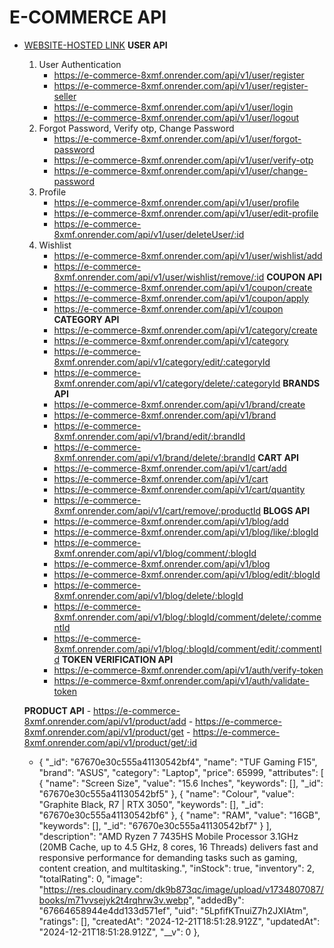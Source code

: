 # E-COMMERCE API
- [WEBSITE-HOSTED LINK](https://e-commerce-1-34e1.onrender.com/)
   **USER API**
   1. User Authentication
      - <https://e-commerce-8xmf.onrender.com/api/v1/user/register>
      - <https://e-commerce-8xmf.onrender.com/api/v1/user/register-seller>
      - <https://e-commerce-8xmf.onrender.com/api/v1/user/login>
      - <https://e-commerce-8xmf.onrender.com/api/v1/user/logout>
   2. Forgot Password, Verify otp, Change Password
      - <https://e-commerce-8xmf.onrender.com/api/v1/user/forgot-password>
      - <https://e-commerce-8xmf.onrender.com/api/v1/user/verify-otp>
      - <https://e-commerce-8xmf.onrender.com/api/v1/user/change-password>
   3. Profile
      - <https://e-commerce-8xmf.onrender.com/api/v1/user/profile>
      - <https://e-commerce-8xmf.onrender.com/api/v1/user/edit-profile>
      - <https://e-commerce-8xmf.onrender.com/api/v1/user/deleteUser/:id>
   4. Wishlist
      - <https://e-commerce-8xmf.onrender.com/api/v1/user/wishlist/add>
      - <https://e-commerce-8xmf.onrender.com/api/v1/user/wishlist/remove/:id>
  **COUPON API**
      - <https://e-commerce-8xmf.onrender.com/api/v1/coupon/create>
      - <https://e-commerce-8xmf.onrender.com/api/v1/coupon/apply>
      - <https://e-commerce-8xmf.onrender.com/api/v1/coupon>
  **CATEGORY API**
      - <https://e-commerce-8xmf.onrender.com/api/v1/category/create>
      - <https://e-commerce-8xmf.onrender.com/api/v1/category>
      - <https://e-commerce-8xmf.onrender.com/api/v1/category/edit/:categoryId>
      - <https://e-commerce-8xmf.onrender.com/api/v1/category/delete/:categoryId>
  **BRANDS API**
      - <https://e-commerce-8xmf.onrender.com/api/v1/brand/create>
      - <https://e-commerce-8xmf.onrender.com/api/v1/brand>
      - <https://e-commerce-8xmf.onrender.com/api/v1/brand/edit/:brandId>
      - <https://e-commerce-8xmf.onrender.com/api/v1/brand/delete/:brandId>
  **CART API**
      - <https://e-commerce-8xmf.onrender.com/api/v1/cart/add>
      - <https://e-commerce-8xmf.onrender.com/api/v1/cart>
      - <https://e-commerce-8xmf.onrender.com/api/v1/cart/quantity>
      - <https://e-commerce-8xmf.onrender.com/api/v1/cart/remove/:productId>
  **BLOGS API**
      - <https://e-commerce-8xmf.onrender.com/api/v1/blog/add>
      - <https://e-commerce-8xmf.onrender.com/api/v1/blog/like/:blogId>
      - <https://e-commerce-8xmf.onrender.com/api/v1/blog/comment/:blogId>
      - <https://e-commerce-8xmf.onrender.com/api/v1/blog>
      - <https://e-commerce-8xmf.onrender.com/api/v1/blog/edit/:blogId>
      - <https://e-commerce-8xmf.onrender.com/api/v1/blog/delete/:blogId>
      - <https://e-commerce-8xmf.onrender.com/api/v1/blog/:blogId/comment/delete/:commentId>
      - <https://e-commerce-8xmf.onrender.com/api/v1/blog/:blogId/comment/edit/:commentId>
   **TOKEN VERIFICATION API**
      - <https://e-commerce-8xmf.onrender.com/api/v1/auth/verify-token>
      - <https://e-commerce-8xmf.onrender.com/api/v1/auth/validate-token>

   **PRODUCT API**
      - <https://e-commerce-8xmf.onrender.com/api/v1/product/add>
      - <https://e-commerce-8xmf.onrender.com/api/v1/product/get>
      - <https://e-commerce-8xmf.onrender.com/api/v1/product/get/:id>

     - 
          {
      "_id": "67670e30c555a41130542bf4",
      "name": "TUF Gaming F15",
      "brand": "ASUS",
      "category": "Laptop",
      "price": 65999,
      "attributes": [
        {
          "name": "Screen Size",
          "value": "15.6 Inches",
          "keywords": [],
          "_id": "67670e30c555a41130542bf5"
        },
        {
          "name": "Colour",
          "value": "Graphite Black, R7 | RTX 3050",
          "keywords": [],
          "_id": "67670e30c555a41130542bf6"
        },
        {
          "name": "RAM",
          "value": "16GB",
          "keywords": [],
          "_id": "67670e30c555a41130542bf7"
        }
      ],
      "description": "AMD Ryzen 7 7435HS Mobile Processor 3.1GHz (20MB Cache, up to 4.5 GHz, 8 cores, 16 Threads) delivers fast and responsive performance for demanding tasks such as gaming, content creation, and multitasking.",
      "inStock": true,
      "inventory": 2,
      "totalRating": 0,
      "image": "https://res.cloudinary.com/dk9b873qc/image/upload/v1734807087/books/m71vvsejyk2t4rqhrw3v.webp",
      "addedBy": "67664658944e4dd133d571ef",
      "uid": "5LpfifKTnuiZ7h2JXIAtm",
      "ratings": [],
      "createdAt": "2024-12-21T18:51:28.912Z",
      "updatedAt": "2024-12-21T18:51:28.912Z",
      "__v": 0
    },

